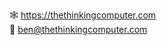 🕸 https://thethinkingcomputer.com <br/>
📧 ben@thethinkingcomputer.com
<!---
bpalaskas/bpalaskas is a ✨ special ✨ repository because its `README.md` (this file) appears on your GitHub profile.
You can click the Preview link to take a look at your changes.
--->
